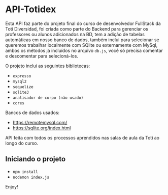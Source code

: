 # API-Totidex

Esta API faz parte do projeto final do curso de desenvolvedor FullStack da Toti Diversidad, foi criada como parte do Backend para gerenciar os professores ou alunos adicionados na BD, tem a adição de tabelas automáticas em nosso banco de dados, também inclui para selecionar se queremos trabalhar localmente com SQlite ou externamente com MySql, ambos os métodos já incluídos no arquivo `db.js`, você só precisa comentar e descomentar para selecioná-los.

O projeto inclui as seguintes bibliotecas:
* `expresso`
* `mysql2`
* `sequelize`
* `sqlite3`
* `analisador de corpo (não usado)`
* `cores`

Bancos de dados usados:
* https://remotemysql.com/
* https://sqlite.org/index.html 

API feita com todos os processos aprendidos nas salas de aula da Toti ao longo do curso.

## Iniciando o projeto

- `npm install`
- `nodemon index.js`

Enjoy!
